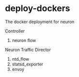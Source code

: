 # deploy-dockers

The docker deployment for neuron

Controller
1) neuron flow 


Neuron Traffic Director
1) ntd_flow
2) statsd_exporter
3) envoy
